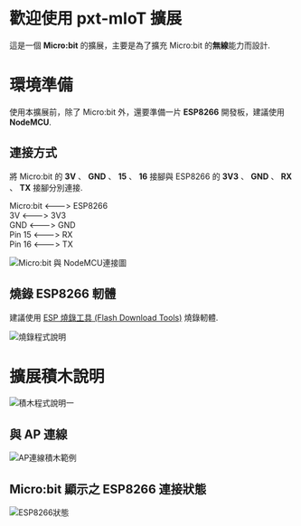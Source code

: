 # 歡迎使用 pxt-mIoT 擴展

這是一個 **Micro:bit** 的擴展，主要是為了擴充 Micro:bit 的**無線**能力而設計.


# 環境準備

使用本擴展前，除了 Micro:bit 外，還要準備一片 **ESP8266** 開發板，建議使用 **NodeMCU**.

## 連接方式

將 Micro:bit 的 **3V** 、 **GND** 、 **15** 、 **16** 接腳與 ESP8266 的 **3V3** 、 **GND** 、 **RX** 、 **TX** 接腳分別連接.  
  
Micro:bit <---> ESP8266  
3V <---> 3V3  
GND <---> GND  
Pin 15 <---> RX  
Pin 16 <---> TX  
  
![Micro:bit 與 NodeMCU連接圖](https://user-images.githubusercontent.com/19259753/153125118-9781d2f8-0ee5-43df-b46a-9317ef87b23b.png "Micro:bit 與 NodeMCU連接圖")

## 燒錄 ESP8266 軔體
建議使用 [ESP 燒錄工具 (Flash Download Tools)](https://drive.google.com/file/d/1wSWfuXHIryLkY6OmBwAyBPnEuEe0v_Ki/view?usp=sharing) 燒錄軔體.  
  
![燒錄程式說明](https://user-images.githubusercontent.com/19259753/153983108-947e5c31-26c0-44ba-8b32-0d674bc20e94.JPG "燒錄程式說明")  

# 擴展積木說明

![積木程式說明一](https://user-images.githubusercontent.com/19259753/153134643-622dda37-a01f-4161-b0a3-2c8999c8f874.JPG "積木程式說明一")

## 與 AP 連線

![AP連線積木範例](https://user-images.githubusercontent.com/19259753/154007479-567ef1a4-16d9-4071-a4a2-71f1920c4a97.png "AP連線積木範例")

## Micro:bit 顯示之 ESP8266 連接狀態
![ESP8266狀態](https://user-images.githubusercontent.com/19259753/153134041-766cf9ed-04de-415e-a14d-331e995545e9.JPG "ESP8266狀態")

